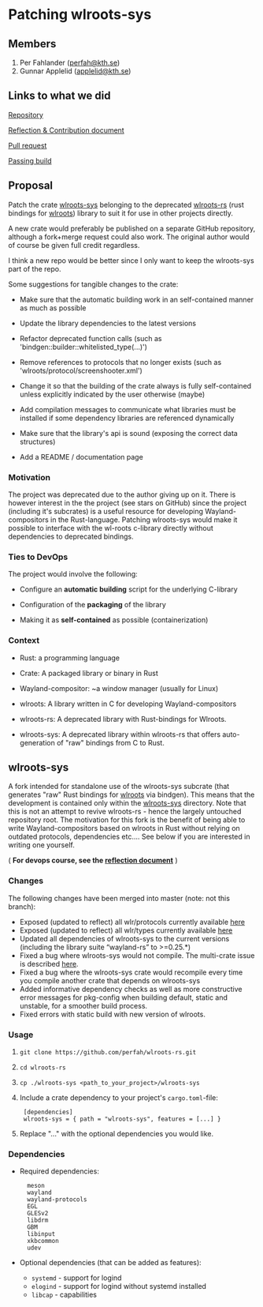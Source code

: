 # Patching wlroots-sys

## Members
1. Per Fahlander (perfah@kth.se)
2. Gunnar Applelid (applelid@kth.se)

## Links to what we did
[Repository](https://github.com/perfah/wlroots-rs)

[Reflection & Contribution document](https://github.com/perfah/wlroots-rs/wiki/devops-course:-Reflection-&-Contributions)

[Pull request](https://github.com/swaywm/wlroots-rs/pull/300)

[Passing build](https://builds.sr.ht/~timidger/job/214237)

## Proposal
Patch the crate [wlroots-sys](https://github.com/swaywm/wlroots-rs/tree/master/wlroots-sys) belonging to the deprecated [wlroots-rs](https://github.com/swaywm/wlroots-rs) (rust bindings for [wlroots](https://github.com/swaywm/wlroots)) library to suit it for use in other projects directly.

A new crate would preferably be published on a separate GitHub repository, although a fork+merge request could also work. The original author would of course be given full credit regardless. 

I think a new repo would be better since I only want to keep the wlroots-sys part of the repo.

Some suggestions for tangible changes to the crate: 

- Make sure that the automatic building work in an self-contained manner as much as possible

- Update the library dependencies to the latest versions

- Refactor deprecated function calls (such as 'bindgen::builder::whitelisted_type(...)')

- Remove references to protocols that no longer exists (such as 'wlroots/protocol/screenshooter.xml')

- Change it so that the building of the crate always is fully self-contained unless explicitly indicated by the user otherwise (maybe)

- Add compilation messages to communicate what  libraries must be installed if some dependency libraries are referenced dynamically

- Make sure that the library's api is sound (exposing the correct data structures)

- Add a README / documentation page


### Motivation

The project was deprecated due to the author giving up on it. There is however interest in the the project (see stars on GitHub) since the project (including it's subcrates) is a useful resource for developing Wayland-compositors in the Rust-language. Patching wlroots-sys would make it possible to interface with the wl-roots c-library directly without dependencies to deprecated bindings.

### Ties to DevOps

The project would involve the following:

- Configure an **automatic building** script for the underlying C-library 

- Configuration of the **packaging** of the library

- Making it as **self-contained** as possible (containerization)


### Context

- Rust: a programming language

- Crate: A packaged library or binary in Rust 

- Wayland-compositor: ~a window manager (usually for Linux)

- wlroots: A library written in C for developing Wayland-compositors

- wlroots-rs: A deprecated library with Rust-bindings for Wlroots. 

- wlroots-sys: A deprecated library within wlroots-rs that offers auto-generation of "raw" bindings from C to Rust.


## wlroots-sys

A fork intended for standalone use of the wlroots-sys subcrate (that generates "raw" Rust bindings for [wlroots](https://github.com/swaywm/wlroots) via bindgen). This means that the development is contained only within the [wlroots-sys](https://github.com/perfah/wlroots-rs/tree/master/wlroots-sys) directory. Note that this is not an attempt to revive wlroots-rs - hence the largely untouched repository root. The motivation for this fork is the benefit of being able to write Wayland-compositors based on wlroots in Rust without relying on outdated protocols, dependencies etc.... See below if you are interested in writing one yourself.

( **For devops course, see the [reflection document](https://github.com/perfah/wlroots-rs/wiki/devops-course:-Reflection-&-Contributions)** )

### Changes

The following changes have been merged into master (note: not this branch):

- Exposed (updated to reflect) all wlr/protocols currently available [here](https://github.com/swaywm/wlroots/tree/master/protocol)
- Exposed (updated to reflect) all wlr/types currently available [here](https://github.com/swaywm/wlroots/tree/master/types)
- Updated all dependencies of wlroots-sys to the current versions (including the library suite “wayland-rs” to >=0.25.*)
- Fixed a bug where wlroots-sys would not compile. The multi-crate issue is described [here](https://users.rust-lang.org/t/unable-to-compile-syntex-syntax-using-rust-1-41/37710).
- Fixed a bug where the wlroots-sys crate would recompile every time you compile another crate that depends on wlroots-sys
- Added informative dependency checks as well as more constructive error messages for pkg-config when building default, static and unstable, for a smoother build process.
- Fixed errors with static build with new version of wlroots.

### Usage

1. `git clone https://github.com/perfah/wlroots-rs.git`
2. `cd wlroots-rs`
4. `cp ./wlroots-sys <path_to_your_project>/wlroots-sys`
5. Include a crate dependency to your project's `cargo.toml`-file:
        
        [dependencies]
        wlroots-sys = { path = "wlroots-sys", features = [...] }
6. Replace "..." with the optional dependencies you would like.

### Dependencies

- Required dependencies:

        meson
        wayland
        wayland-protocols
        EGL
        GLESv2
        libdrm
        GBM
        libinput
        xkbcommon
        udev 

- Optional dependencies (that can be added as features):   
    - `systemd` - support for logind
    - `elogind` - support for logind without systemd installed
    - `libcap` - capabilities


